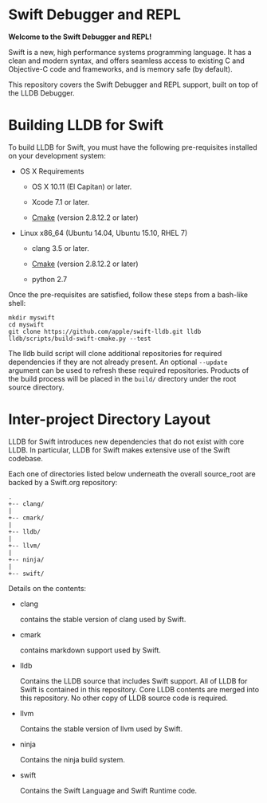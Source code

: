 # Swift Debugger and REPL

**Welcome to the Swift Debugger and REPL!**

Swift is a new, high performance systems programming language.  It has a clean
and modern syntax, and offers seamless access to existing C and Objective-C
code and frameworks, and is memory safe (by default).

This repository covers the Swift Debugger and REPL support, built on
top of the LLDB Debugger.

# Building LLDB for Swift

To build LLDB for Swift, you must have the following pre-requisites
installed on your development system:

* OS X Requirements

  * OS X 10.11 (El Capitan) or later.

  * Xcode 7.1 or later.

  * [Cmake][cmake] (version 2.8.12.2 or later)

* Linux x86_64 (Ubuntu 14.04, Ubuntu 15.10, RHEL 7)

  * clang 3.5 or later.

  * [Cmake][cmake] (version 2.8.12.2 or later)

  * python 2.7

Once the pre-requisites are satisfied, follow these steps from a
bash-like shell:

```
mkdir myswift
cd myswift
git clone https://github.com/apple/swift-lldb.git lldb
lldb/scripts/build-swift-cmake.py --test
```

The lldb build script will clone additional repositories for required
dependencies if they are not already present. An optional `--update`
argument can be used to refresh these required repositories. Products
of the build process will be placed in the `build/` directory
under the root source directory.

# Inter-project Directory Layout

LLDB for Swift introduces new dependencies that do not exist with
core LLDB. In particular, LLDB for Swift makes extensive use of the
Swift codebase.

Each one of directories listed below underneath the overall
source_root are backed by a Swift.org repository:

```
.
+-- clang/
|
+-- cmark/
|
+-- lldb/
|
+-- llvm/
|
+-- ninja/
|
+-- swift/
```

Details on the contents:

* clang

  contains the stable version of clang used by Swift.

* cmark

  contains markdown support used by Swift.

* lldb

  Contains the LLDB source that includes Swift support. All of
  LLDB for Swift is contained in this repository. Core LLDB contents
  are merged into this repository. No other copy of LLDB source code
  is required.

* llvm

  Contains the stable version of llvm used by Swift.

* ninja

  Contains the ninja build system.

* swift

  Contains the Swift Language and Swift Runtime code.

[cmake]: https://cmake.org

